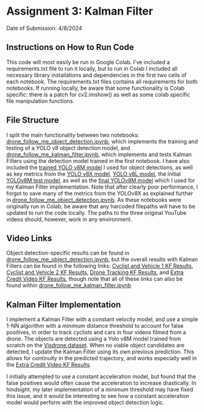 # Assignment 3: Kalman Filter

Date of Submission: 4/8/2024

## Instructions on How to Run Code
This code will most easily be run in Google Colab. I've included a requirements.txt file to run it locally, but to run in Colab I included all necessary library installations and dependencies in the first two cells of each notebook. The requirements.txt files contains all requirements for both notebooks. If running locally, be aware that some functionality is Colab specific: there is a patch for cv2.imshow() as well as some colab specific file manipulation functions.

## File Structure

I split the main functionality between two notebooks: [drone_follow_me_object_detection.ipynb](https://github.com/dhauss/csgy6613-assignments/blob/main/assignment-3/drone_follow_me_object_detection.ipynb), which implements the training and testing of a YOLO v8 object detection model, and [drone_follow_me_kalman_filter.ipynb](https://github.com/dhauss/csgy6613-assignments/blob/main/assignment-3/drone_follow_me_kalman_filter.ipynb), which implements and tests Kalman Filters using the detection model trained in the first notebook. I have also included the [trained YOLO v8M model](https://github.com/dhauss/csgy6613-assignments/blob/main/assignment-3/yolov8m_150_epochs_metrics/yolov8m_150_epochs_best.pt) I used for object detections, as well as key metrics from the [YOLO v8X model](https://github.com/dhauss/csgy6613-assignments/tree/main/assignment-3/yolov8x_metrics), [YOLO v8L model](https://github.com/dhauss/csgy6613-assignments/tree/main/assignment-3/yolov8l_metrics), the initial [YOLOv8M test model](https://github.com/dhauss/csgy6613-assignments/tree/main/assignment-3/yolov8m_metrics), as well as the [final YOLOv8M model](https://github.com/dhauss/csgy6613-assignments/tree/main/assignment-3/yolov8m_150_epochs_metrics) which I used for my Kalman Filter implementation. Note that after clearly poor performance, I forgot to save many of the metrics from the YOLOv8X as explained further in [drone_follow_me_object_detection.ipynb](https://github.com/dhauss/csgy6613-assignments/blob/main/assignment-3/drone_follow_me_object_detection.ipynb). As these notebooks were originally run in Colab, be aware that any harcoded filepaths will have to be updated to run the code locally. The paths to the three original YouTube videos should, however, work in any environment.

## Video Links

Object detection-specific results can be found in [drone_follow_me_object_detection.ipynb](https://github.com/dhauss/csgy6613-assignments/blob/main/assignment-3/drone_follow_me_object_detection.ipynb), but the overall results with Kalman Filters can be found in the following links: [Cyclist and Vehicle 1 KF Results](https://drive.google.com/file/d/14W7ChiQRnKRP8J7tEGpJmXRKQ01ql0zB/view?usp=sharing), [Cyclist and Vehicle 2 KF Results](https://drive.google.com/file/d/1-DNH1ccXEOfYmqHZbdyDpYnfvIUfpYWe/view?usp=sharing), [Drone Tracking KF Results](https://drive.google.com/file/d/1-2ZTJT3SXwRoevmNC06Qo-AUgwbYJmUy/view?usp=sharing), and [Extra Credit Video KF Results](https://drive.google.com/file/d/1-EQ1W0Ybfi3BGOuaEl_pxvQe1y5CuKc8/view?usp=sharing), though note that all of these links can also be found within [drone_follow_me_kalman_filter.ipynb](https://github.com/dhauss/csgy6613-assignments/blob/main/assignment-3/drone_follow_me_kalman_filter.ipynb)

## Kalman Filter Implementation

I implement a Kalman Filter with a constant velocity model, and use a simple 1-NN algorithm with a minimum distance threshold to account for false positives, in order to track cyclists and cars in four videos filmed from a drone. The objects are detected using a Yolo v8M model trained from scratch on the [Visdrone dataset](https://universe.roboflow.com/visdrone/visdrone-lzsy1). When no viable object candidates are detected, I update the Kalman Filter using its own previous prediction. This allows for continuity in the predicted trajectory, and works especially well in the [Extra Credit Video KF Results](https://drive.google.com/file/d/1-EQ1W0Ybfi3BGOuaEl_pxvQe1y5CuKc8/view?usp=sharing).

I initially attempted to use a constant acceleration model, but found that the false positives would often cause the acceleration to increase drastically. In hindsight, my later implementation of a minimum threshold may have fixed this issue, and it would be interesting to see how a constant acceleration model would perform with the improved object detection logic.
